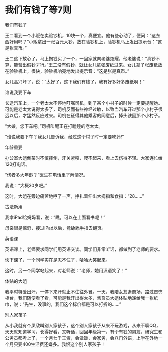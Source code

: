 # 我们有钱了等7则

我们有钱了 

王二看到一个小贩在卖验钞机，10块一个，真便宜。他有些心动了，便问：“这东西好用吗？”小贩拿出一张百元大钞，放在验钞机上，验钞机马上发出提示音：“这是张真币。” 

王二这下放心了，马上掏钱买了一个，一回家就向老婆炫耀，他老婆说：“真钞不算，能验出假钞才行。”王二没有假钞，就让女儿拿张废纸过来。女儿拿了张废纸放在验钞机上，很快，验钞机响亮地发出提示音：“这是张是真币。” 

女儿高兴坏了，说：“太好了，这下我们有钱了，我有好多好多废纸啊！” 

谁说我要下车 

长途汽车上，一个老太太不停地叮嘱司机，到了某个小村子的时候一定要提醒她。可能是老太太说得太多了，司机反而有些神经过敏，以致当汽车开过那个小村子很远以后，才猛然反应过来。司机在征得其他乘客的同意后，掉头驶回那个小村子。 

“大娘，您下车吧。”司机叫醒正在打瞌睡的老太太。 

“谁说我要下车？我女儿告诉我，经过这个村子时一定要吃药!” 

年龄重要 

办公室大姐倒茶时不慎摔倒，牙关紧咬，爬不起来，看上去伤得不轻。大家连忙给120打电话。 

“伤者多大年龄？”医生在电话里了解情况。 

我说：“大概30岁吧。” 

这时，大姐在旁边痛苦地哼了一声，挣扎着伸出大拇指和食指：“28……” 

古法新用 

我拿iPad给妈妈看，说：“瞧，可以在上面看书呢！” 

母亲很是惊奇，接过iPad以后，竟舔舔手指去翻页。 

英语课 

英语课上，老师要求同学们用英语交谈。同学们非常听话，都做到了老师的要求。 

快下课了，一个同学实在是忍不住了，哈哈大笑起来。 

这时，另一个同学站起来，对老师说：“老师，她用汉语笑了！” 

体贴的大姐 

我平时特爱出汗，一停下来汗就止不住往外冒。一天，我陪女友逛商场，路过首饰柜台，我们随便看了看，可能是我汗出得太多，售货员大姐体贴地递给我一张纸巾，说：“先生，没事的，我们这个标价都是可以打折的……” 

别人家孩子 

从小我就有个夙敌叫别人家孩子，这个别人家孩子从来不玩游戏，从来不聊QQ，天天就知道学习，长得好看，又听话，回回年级第一，有个有钱的男友，研究生和公务员都考上了，一个月七千工资，会做饭，会家务，会八门外语，上学在外地一个月只要400生活费还嫌多。我恨这个别人家孩子！